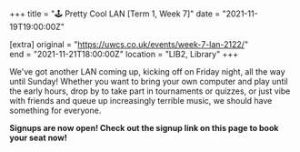 +++
title = "🕹️ Pretty Cool LAN [Term 1, Week 7]"
date = "2021-11-19T19:00:00Z"

[extra]
original = "https://uwcs.co.uk/events/week-7-lan-2122/"    
end = "2021-11-21T18:00:00Z"
location = "LIB2, Library"
+++

We've got another LAN coming up, kicking off on Friday night, all the way until Sunday\! Whether you want to bring your own computer and play until the early hours, drop by to take part in tournaments or quizzes, or just vibe with friends and queue up increasingly terrible music, we should have something for everyone.

**Signups are now open\! Check out the signup link on this page to book your seat now\!**

